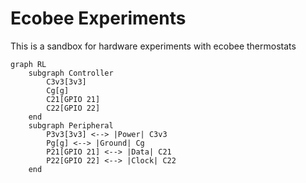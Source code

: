 # Ecobee Experiments

This is a sandbox for hardware experiments with ecobee thermostats

```mermaid
graph RL
    subgraph Controller
        C3v3[3v3]
        Cg[g]
        C21[GPIO 21]
        C22[GPIO 22]
    end
    subgraph Peripheral
        P3v3[3v3] <--> |Power| C3v3
        Pg[g] <--> |Ground| Cg
        P21[GPIO 21] <--> |Data| C21
        P22[GPIO 22] <--> |Clock| C22
    end
```
